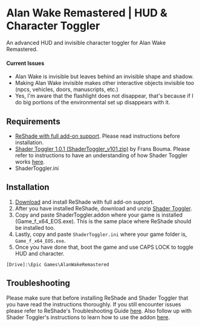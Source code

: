# Alan Wake Remastered | HUD & Character Toggler
An advanced HUD and invisible character toggler for Alan Wake Remastered. 

#### Current Issues
- Alan Wake is invisible but leaves behind an invisible shape and shadow.
- Making Alan Wake invisible makes other interactive objects invisible too (npcs, vehicles, doors, manuscripts, etc.)
- Yes, I'm aware that the flashlight does not disappear, that's because if I do big portions of the environmental set up disappears with it.

Requirements
------
- <a href="https://reshade.me/">ReShade with full add-on support</a>. Please read instructions before installation.
- <a href="https://github.com/FransBouma/ShaderToggler/releases/tag/1.0.1">Shader Toggler 1.0.1 (ShaderToggler_v101.zip)</a> by Frans Bouma. Please refer to instructions to have an understanding of how Shader Toggler works <a href="https://github.com/FransBouma/ShaderToggler">here</a>.
- ShaderToggler.ini

Installation
------
1. <a href="http://reshade.me/">Download</a> and install ReShade with full add-on support.
2. After you have installed ReShade, download and unzip <a href="https://github.com/FransBouma/ShaderToggler/releases/tag/1.0.1">Shader Toggler</a>.
3. Copy and paste ShaderToggler.addon where your game is installed (Game_f_x64_EOS.exe). This is the same place where ReShade should be installed too.
4. Lastly, copy and paste `ShaderToggler.ini` where your game folder is, `Game_f_x64_EOS.exe`.
5. Once you have done that, boot the game and use CAPS LOCK to toggle HUD and character.

`[Drive]:\Epic Games\AlanWakeRemastered`

Troubleshooting
------
Please make sure that before installing ReShade and Shader Toggler that you have read the instructions thoroughly. If you still encounter issues please refer to ReShade's Troubleshooting Guide <a href="https://reshade.me/forum/troubleshooting">here</a>. Also follow up with Shader Toggler's instructions to learn how to use the addon <a href="https://github.com/FransBouma/ShaderToggler">here</a>.
